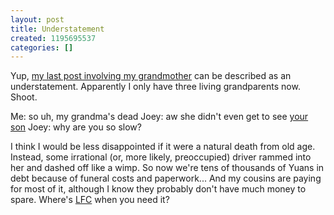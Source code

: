 ```yaml
---
layout: post
title: Understatement
created: 1195695537
categories: []
---
```

Yup, <a href="node/111">my last post involving my grandmother</a> can be described as an understatement. Apparently I only have three living grandparents now. Shoot.

Me: so uh, my grandma's dead
Joey: aw she didn't even get to see <a href="node/103">your son</a>
Joey: why are you so slow?

I think I would be less disappointed if it were a natural death from old age. Instead, some irrational (or, more likely, preoccupied) driver rammed into her and dashed off like a wimp. So now we're tens of thousands of Yuans in debt because of funeral costs and paperwork... And my cousins are paying for most of it, although I know they probably don't have much money to spare. Where's <a href="http://finance.google.com/finance?q=lfc" rel="external">LFC</a> when you need it?
